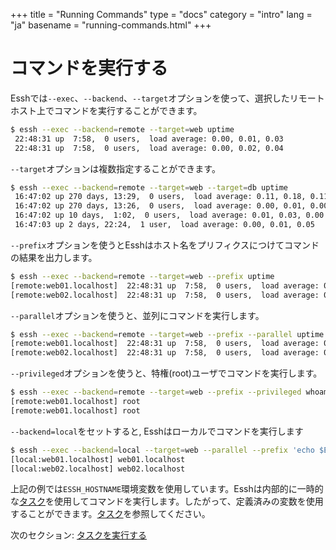 +++
title = "Running Commands"
type = "docs"
category = "intro"
lang = "ja"
basename = "running-commands.html"
+++

# コマンドを実行する

Esshでは`--exec`、`--backend`、`--target`オプションを使って、選択したリモートホスト上でコマンドを実行することができます。

~~~sh
$ essh --exec --backend=remote --target=web uptime
 22:48:31 up  7:58,  0 users,  load average: 0.00, 0.01, 0.03
 22:48:31 up  7:58,  0 users,  load average: 0.00, 0.02, 0.04
~~~

`--target`オプションは複数指定することができます。

~~~sh
$ essh --exec --backend=remote --target=web --target=db uptime
 16:47:02 up 270 days, 13:29,  0 users,  load average: 0.11, 0.18, 0.11
 16:47:02 up 270 days, 13:26,  0 users,  load average: 0.00, 0.01, 0.00
 16:47:02 up 10 days,  1:02,  0 users,  load average: 0.01, 0.03, 0.00
 16:47:03 up 2 days, 22:24,  1 user,  load average: 0.00, 0.01, 0.05
~~~

`--prefix`オプションを使うとEsshはホスト名をプリフィクスにつけてコマンドの結果を出力します。

~~~sh
$ essh --exec --backend=remote --target=web --prefix uptime
[remote:web01.localhost]  22:48:31 up  7:58,  0 users,  load average: 0.00, 0.01, 0.03
[remote:web02.localhost]  22:48:31 up  7:58,  0 users,  load average: 0.00, 0.02, 0.04
~~~

`--parallel`オプションを使うと、並列にコマンドを実行します。

~~~sh
$ essh --exec --backend=remote --target=web --prefix --parallel uptime
[remote:web01.localhost]  22:48:31 up  7:58,  0 users,  load average: 0.00, 0.01, 0.03
[remote:web02.localhost]  22:48:31 up  7:58,  0 users,  load average: 0.00, 0.02, 0.04
~~~

`--privileged`オプションを使うと、特権(root)ユーザでコマンドを実行します。

~~~sh
$ essh --exec --backend=remote --target=web --prefix --privileged whoami
[remote:web01.localhost] root
[remote:web01.localhost] root
~~~

`--backend=local`をセットすると, Esshはローカルでコマンドを実行します

~~~sh
$ essh --exec --backend=local --target=web --parallel --prefix 'echo $ESSH_HOSTNAME'
[local:web01.localhost] web01.localhost
[local:web02.localhost] web02.localhost
~~~

上記の例では`ESSH_HOSTNAME`環境変数を使用しています。Esshは内部的に一時的な[タスク](/docs/ja/tasks.html)を使用してコマンドを実行します。したがって、定義済みの変数を使用することができます。[タスク](/docs/en/tasks.html)を参照してください。

次のセクション: [タスクを実行する](running-tasks.html)

